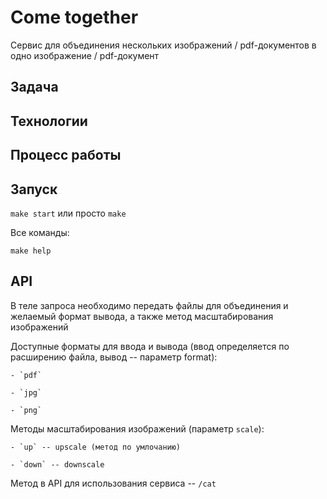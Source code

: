 # Come together

Сервис для объединения нескольких изображений / pdf-документов в одно изображение / pdf-документ

## Задача

## Технологии

## Процесс работы

## Запуск

`make start` или просто `make`

Все команды:

`make help`

## API

В теле запроса необходимо передать файлы для объединения и желаемый формат вывода, а также метод масштабирования изображений

Доступные форматы для ввода и вывода (ввод определяется по расширению файла, вывод -- параметр format):

    - `pdf`

    - `jpg`

    - `png`

Методы масштабирования изображений (параметр `scale`):
    
    - `up` -- upscale (метод по умлочанию)

    - `down` -- downscale

Метод в API для использования сервиса -- `/cat`
